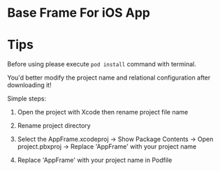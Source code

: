# Base Frame For iOS App

# Tips

Before using please execute `pod install` command with terminal. 

You'd better modify the project name and relational configuration after downloading it!

Simple steps:

1. Open the project with Xcode then rename project file name

2. Rename project directory

3. Select the AppFrame.xcodeproj -> Show Package Contents -> Open project.pbxproj -> Replace 'AppFrame' with your project name

4. Replace 'AppFrame' with your project name in Podfile
 
